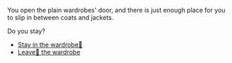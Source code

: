 You open the plain wardrobes' door, and there is just enough place for you to slip in between coats and jackets.

Do you stay?

- [Stay in the wardrobe🐁](5AA.md)
- [Leave💨 the wardrobe](1.md)